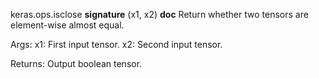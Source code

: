 keras.ops.isclose
__signature__
(x1, x2)
__doc__
Return whether two tensors are element-wise almost equal.

Args:
    x1: First input tensor.
    x2: Second input tensor.

Returns:
    Output boolean tensor.
